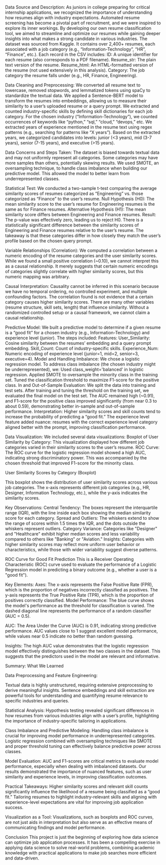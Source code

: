 Data Source and Description:
As juniors in college preparing for critical internship applications, we recognized the importance of understanding how resumes align with industry expectations. Automated resume screening has become a pivotal part of recruitment, and we were inspired to explore its inner workings. By developing our own resume classification tool, we aimed to streamline and optimize our resumes while gaining deeper insights into what makes a strong candidate in various industries. The dataset was sourced from Kaggle. It contains over 2,400+ resumes, each associated with a job category (e.g., “Information-Technology”, “HR”, “Finance”, etc.). Each record in the CSV includes:
ID: A unique identifier for each resume (also corresponds to a PDF filename).
Resume_str: The plain text version of the resume.
Resume_html: An HTML-formatted version of the resume (not used extensively in this analysis).
Category: The job category the resume falls under (e.g., HR, Finance, Engineering).

Data Cleaning and Preprocessing:
We converted all resume text to lowercase, removed stopwords, and lemmatized tokens using spaCy to standardize the textual data.
We applied a Sentence-BERT model to transform the resumes into embeddings, allowing us to measure their similarity to a user’s uploaded resume or a query prompt.
We extracted and counted industry-specific skills by defining skill dictionaries for each job category. For the chosen industry (“Information-Technology”), we counted occurrences of keywords like “python,” “sql,” “cloud,” “devops,” etc.
We extracted years of experience mentioned in the resume text using regex patterns (e.g., searching for patterns like “X years”). Based on the extracted years, we categorized candidates into levels: junior (<3 years), mid (3-7 years), senior (7-15 years), and executive (>15 years).

Data Concerns and Steps Taken:
The dataset is biased towards textual data and may not uniformly represent all categories. Some categories may have more samples than others, potentially skewing results.
We used SMOTE, an oversampling technique, to handle class imbalance when building our predictive model. This allowed the model to better learn from underrepresented classes.

Statistical Test: 
We conducted a two-sample t-test comparing the average similarity scores of resumes categorized as “Engineering” vs. those categorized as “Finance” to the user’s resume.
Null Hypothesis (H0): The mean similarity score to the user’s resume for Engineering resumes is the same as for Finance resumes.
Alternative Hypothesis (H1): The mean similarity score differs between Engineering and Finance resumes.
Result:
The p-value was effectively zero, leading us to reject H0. There is a statistically significant difference between the similarity scores of Engineering and Finance resumes relative to the user’s resume. The takeaway is that these categories differ in how closely they match the user’s profile based on the chosen query prompt.

Variable Relationships (Correlation): 
We computed a correlation between a numeric encoding of the resume categories and the user similarity scores. While we found a small positive correlation (~0.10), we cannot interpret this as a causal relationship. It merely suggests that certain numeric encodings of categories slightly correlate with higher similarity scores, but this numeric mapping was arbitrary.

Causal Interpretation: 
Causality cannot be inferred in this scenario because we have no temporal ordering, no controlled experiment, and multiple confounding factors. The correlation found is not evidence that a certain category causes higher similarity scores. There are many other variables (resume structure, skill sets, length) that influence similarity. Without a randomized controlled setup or a causal framework, we cannot claim a causal relationship.

Predictive Model: 
We built a predictive model to determine if a given resume is a “good fit” for a chosen industry (e.g., Information-Technology) and experience level (junior). The steps included:
Features:
User_Similarity: Cosine similarity between the resumes’ embedding and a query prompt embedding.
Skill_Count: Count of industry-specific skills.
Experience_Num: Numeric encoding of experience level (junior=1, mid=2, senior=3, executive=4).
Model and Handling Imbalance:
We chose a logistic regression model. To address class imbalance (the chosen industry might be underrepresented), we:
Used class_weight='balanced' in logistic regression.
Applied SMOTE to oversample the minority class in the training set.
Tuned the classification threshold to maximize F1-score for the positive class.
In and Out-of-Sample Evaluation:
We split the data into training and test sets. After training and tuning the threshold on the training set, we evaluated the final model on the test set. The AUC remained high (~0.91), and F1-score for the positive class improved significantly (from near 0.3 to about 0.59), demonstrating better in-sample and out-of-sample performance.
Interpretation:
Higher similarity scores and skill counts tend to increase the probability of predicting a “good fit.”
The experience level feature added nuance: resumes with the correct experience level category aligned better with the prompt, improving classification performance.

Data Visualization:
We included several data visualizations:
Boxplot of User Similarity by Category: This visualization displayed how different job categories varied in their similarity scores to the user’s resume.
ROC Curve: The ROC curve for the logistic regression model showed a high AUC, indicating strong discriminatory power. This was accompanied by the chosen threshold that improved F1-score for the minority class.



User Similarity Scores by Category (Boxplot)

This boxplot shows the distribution of user similarity scores across various job categories. The x-axis represents different job categories (e.g., HR, Designer, Information Technology, etc.), while the y-axis indicates the similarity scores.

Key Observations:
Central Tendency: The boxes represent the interquartile range (IQR), with the line inside each box showing the median similarity score for each category.
Spread and Outliers: The whiskers extend to show the range of scores within 1.5 times the IQR, and the dots outside the whiskers represent outliers.
Category Variance: Categories like "Designer" and "Healthcare" exhibit higher median scores and less variability compared to others like "Banking" or "Aviation."
Insights: Categories with higher similarity scores may reflect more uniform user behavior or characteristics, while those with wider variability suggest diverse patterns.

ROC Curve for Good Fit Prediction
This is a Receiver Operating Characteristic (ROC) curve used to evaluate the performance of a Logistic Regression model in predicting a binary outcome (e.g., whether a user is a "good fit").

Key Elements:
Axes:
The x-axis represents the False Positive Rate (FPR), which is the proportion of negatives incorrectly classified as positives.
The y-axis represents the True Positive Rate (TPR), which is the proportion of positives correctly classified.
Model Performance:
The blue curve shows the model's performance as the threshold for classification is varied.
The dashed diagonal line represents the performance of a random classifier (AUC = 0.5).


AUC:
The Area Under the Curve (AUC) is 0.91, indicating strong predictive performance. AUC values close to 1 suggest excellent model performance, while values near 0.5 indicate no better than random guessing.

Insights:
The high AUC value demonstrates that the logistic regression model effectively distinguishes between the two classes in the dataset. This suggests that the predictors used in the model are relevant and informative.

Summary: What We Learned 

Data Preprocessing and Feature Engineering:

Textual data is highly unstructured, requiring extensive preprocessing to derive meaningful insights.
Sentence embeddings and skill extraction are powerful tools for understanding and quantifying resume relevance to specific industries and queries.

Statistical Analysis:
Hypothesis testing revealed significant differences in how resumes from various industries align with a user’s profile, highlighting the importance of industry-specific tailoring in applications.

Class Imbalance and Predictive Modeling:
Handling class imbalance is crucial for improving model performance in underrepresented categories.
Logistic regression combined with oversampling techniques like SMOTE and proper threshold tuning can effectively balance predictive power across classes.

Model Evaluation:
AUC and F1-scores are critical metrics to evaluate model performance, especially when dealing with imbalanced datasets.
Our results demonstrated the importance of nuanced features, such as user similarity and experience levels, in improving classification outcomes.

Practical Takeaways:
Higher similarity scores and relevant skill counts significantly influence the likelihood of a resume being classified as a “good fit.”
Tailoring resumes to highlight industry-relevant skills and aligning with experience-level expectations are vital for improving job application success.

Visualization as a Tool:
Visualizations, such as boxplots and ROC curves, are not just aids in interpretation but also serve as an effective means of communicating findings and model performance.

Conclusion
This project is just the beginning of exploring how data science can optimize job application processes. It has been a compelling exercise in applying data science to solve real-world problems, combining academic knowledge with practical applications to make job searches more efficient and data-driven.

